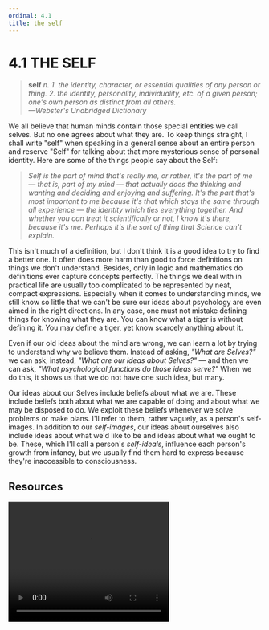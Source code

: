 ```yaml
---
ordinal: 4.1
title: the self
---
```


# 4.1 THE SELF

> **self** _n. 1. the identity, character, or essential qualities of any person or thing. 2. the identity, personality, individuality, etc. of a given person; one's own person as distinct from all others._  
>  _&mdash;Webster's Unabridged Dictionary_

We all believe that human minds contain those special entities we call selves. But no one agrees about what they are. To keep things straight, I shall write "self" when speaking in a general sense about an entire person and reserve "Self" for talking about that more mysterious sense of personal identity. Here are some of the things people say about the Self:

> _Self is the part of mind that's really me, or rather, it's the part of me &mdash; that is, part of my mind &mdash; that actually does the thinking and wanting and deciding and enjoying and suffering. It's the part that's most important to me because it's that which stays the same through all experience &mdash; the identity which ties everything together. And whether you can treat it scientifically or not, I know it's there, because it's me. Perhaps it's the sort of thing that Science can't explain._

This isn't much of a definition, but I don't think it is a good idea to try to find a better one. It often does more harm than good to force definitions on things we don't understand. Besides, only in logic and mathematics do definitions ever capture concepts perfectly. The things we deal with in practical life are usually too complicated to be represented by neat, compact expressions. Especially when it comes to understanding minds, we still know so little that we can't be sure our ideas about psychology are even aimed in the right directions. In any case, one must not mistake defining things for knowing what they are. You can know what a tiger is without defining it. You may define a tiger, yet know scarcely anything about it.

Even if our old ideas about the mind are wrong, we can learn a lot by trying to understand why we believe them. Instead of asking, _"What are Selves?"_ we can ask, instead, _"What are our ideas about Selves?"_ &mdash; and then we can ask, _"What psychological functions do those ideas serve?"_ When we do this, it shows us that we do not have one such idea, but many.

Our ideas about our Selves include beliefs about what we are. These include beliefs both about what we are capable of doing and about what we may be disposed to do. We exploit these beliefs whenever we solve problems or make plans. I'll refer to them, rather vaguely, as a person's self-images. In addition to our _self-images_, our ideas about ourselves also include ideas about what we'd like to be and ideas about what we ought to be. These, which I'll call a person's _self-ideals_, influence each person's growth from infancy, but we usually find them hard to express because they're inaccessible to consciousness.

## Resources

<video width="320" height="240" controls>
  <source src="/video/04.1 The Self.mp4" type="video/mp4">
  Your browser does not support the video tag.
</video>
